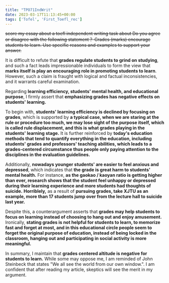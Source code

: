 ```yaml
---
title: "TPO71IndWrit"
date: 2023-03-17T11:13:45+00:00
tags: ['Tofel', 'First_Toefl_rec']
---
```

~~score my essay about a toefl independent writing task about Do you agree or disagree with the following statement？ Grades (marks) encourage students to learn. Use specific reasons and examples to support your answer.~~ 

It is difficult to refute that **grades regulate students to grind on studying**, and such a fact leads impressionable individuals to form the view that **marks itself is play an encouraging role in promoting students to learn**. However, such a claim is fraught with logical and factual inconsistencies, and it warrants careful examination.

Regarding **learning efficiency, students' mental health, and educational purpose**, I firmly assert that **emphasizing grades has negative effects on students' learning.**

To begin with, **students' learning efficiency is declined by focusing on grades**, which is supported by **a typical case, when we are staring at the rule or procedure too much, we may lose sight of the purpose itself, which is called rule displacement, and this is what grades playing in the students' learning stage.** It is further reinforced by **today's education methods that tend to quantify everything in the education, including students' grades and professors' teaching abilities, which leads to a grades-centered circumstance thus people only paying attention to the disciplines in the evaluation guidelines.**

Additionally, **nowadays younger students' are easier to feel anxious and depressed**, which indicates that **the grade is great harm to students' mental health.** For instance, **as the gaokao / kaoyan ratio is getting higher than ever, research shows that the student feel unhappy or depressed during their learning experience and more students had thoughts of suicide.** **Horriblely,** as a result of **pursuing grades, take XJTU as an example, more than 17 students jump over from the lecture hall to suicide last year.**

Despite this, a counterargument asserts that **grades may help students to focus on learning instead of choosing to hang out and enjoy amusement.** Ironically, **stating grades is not helpful for students to learn, to memorize fast and forget at most, and in this educational circle people seem to forget the original purpose of education, instead of being locked in the classroom, hanging out and participating in social activity is more meaningful.**

In summary, I maintain that **grades centered altitude is negative for students to learn.** While some may oppose me, I am reminded of  John Steinbeck that states "We all see the world from our own window.". I am confident that after reading my article, skeptics will see the merit in my argument.
